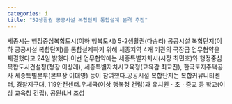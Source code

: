```yaml
---
categories: i
title: "52생활권 공공시설 복합단지 통합설계 본격 추진"
---
```

세종시는 행정중심복합도시(이하 행복도시) 5-2생활권(다솜리) 공공시설 복합단지(이하 공공시설 복합단지)를 통합설계하기 위해 세종지역 4개 기관의 국장급 업무협약을 체결했다고 24일 밝혔다.이번 업무협약에는 세종특별자치시(시장 최민호)와 행정중심복합도시건설청(청장 이상래), 세종특별자치시교육청(교육감 최교진), 한국토지주택공사 세종특별본부(본부장 이대영) 등이 참여했다.공공시설 복합단지는 복합커뮤니티센터, 경찰지구대, 119안전센터&#8228;우체국(이상 행복청 건립)과 유치원ㆍ초ㆍ중교 등 학교(이상 교육청 건립), 공원(LH 조성